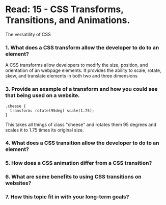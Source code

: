 # Read: 15 - CSS Transforms, Transitions, and Animations.
The versatility of CSS

### 1. What does a CSS transform allow the developer to do to an element?
A CSS transforms allow developers to modify the size, position, and orientation of an webpage elements. It provides the ability to scale, rotate, skew, and translate elements in both two
and three dimensions
### 3. Provide an example of a transform and how you could see that being used on a website.
~~~
.cheese {
  transform: rotate(95deg) scale(1.75);
}
~~~
This takes all things of class "cheese" and rotates them 95 degrees and scales it to 1.75 times its original size.
### 4. What does a CSS transition allow the developer to do to an element?
### 5. How does a CSS animation differ from a CSS transition?
### 6. What are some benefits to using CSS transitions on websites?
### 7. How this topic fit in with your long-term goals?

